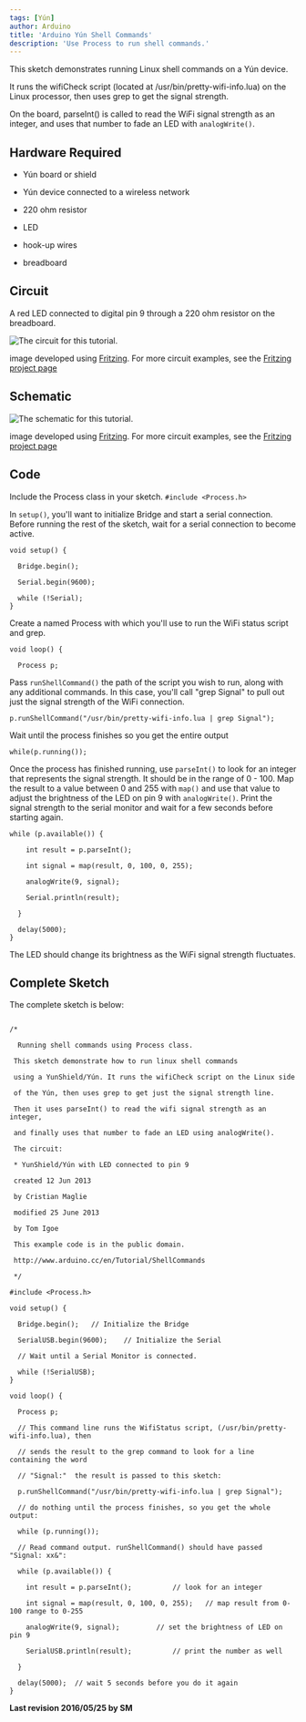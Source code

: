 ```yaml
---
tags: [Yún]
author: Arduino
title: 'Arduino Yún Shell Commands'
description: 'Use Process to run shell commands.'
---
```


This sketch demonstrates running Linux shell commands on a Yún device.

It runs the wifiCheck script (located at /usr/bin/pretty-wifi-info.lua) on the Linux processor, then uses grep to get the signal strength.

On the board, parseInt() is called to read the WiFi signal strength as an integer, and uses that number to fade an LED with `analogWrite()`.

## Hardware Required

- Yún board or shield

- Yún device connected to a wireless network

- 220 ohm resistor

- LED

- hook-up wires

- breadboard

## Circuit

A red LED connected to digital pin 9 through a 220 ohm resistor on the breadboard.

![The circuit for this tutorial.](assets/YunShellComm_Fritzing.png)

image developed using [Fritzing](http://www.fritzing.org). For more circuit examples, see the [Fritzing project page](http://fritzing.org/projects/)

## Schematic

![The schematic for this tutorial.](assets/YunShellComm_Scheme.png)

image developed using [Fritzing](http://www.fritzing.org). For more circuit examples, see the [Fritzing project page](http://fritzing.org/projects/)

## Code

Include the Process class in your sketch.
`#include <Process.h>`

In `setup()`, you'll want to initialize Bridge and start a serial connection. Before running the rest of the sketch, wait for a serial connection to become active.

```arduino
void setup() {

  Bridge.begin();

  Serial.begin(9600);

  while (!Serial);
}
```

Create a named Process with which you'll use to run the WiFi status script and grep.

```arduino
void loop() {

  Process p;
```

Pass `runShellCommand()` the path of the script you wish to run, along with any additional commands. In this case, you'll call "grep Signal" to pull out just the signal strength of the WiFi connection.

`p.runShellCommand("/usr/bin/pretty-wifi-info.lua | grep Signal");`

Wait until the process finishes so you get the entire output

`while(p.running());`

Once the process has finished running, use `parseInt()` to look for an integer that represents the signal strength. It should be in the range of 0 - 100. Map the result to a value between 0 and 255 with `map()` and use that value to adjust the brightness of the LED on pin 9 with `analogWrite()`. Print the signal strength to the serial monitor and wait for a few seconds before starting again.

```arduino
while (p.available()) {

    int result = p.parseInt();

    int signal = map(result, 0, 100, 0, 255);

    analogWrite(9, signal);

    Serial.println(result);

  }

  delay(5000);
}
```

The LED should change its brightness as the WiFi signal strength fluctuates.

## Complete Sketch

The complete sketch is below:

```arduino

/*

  Running shell commands using Process class.

 This sketch demonstrate how to run linux shell commands

 using a YunShield/Yún. It runs the wifiCheck script on the Linux side

 of the Yún, then uses grep to get just the signal strength line.

 Then it uses parseInt() to read the wifi signal strength as an integer,

 and finally uses that number to fade an LED using analogWrite().

 The circuit:

 * YunShield/Yún with LED connected to pin 9

 created 12 Jun 2013

 by Cristian Maglie

 modified 25 June 2013

 by Tom Igoe

 This example code is in the public domain.

 http://www.arduino.cc/en/Tutorial/ShellCommands

 */

#include <Process.h>

void setup() {

  Bridge.begin();   // Initialize the Bridge

  SerialUSB.begin(9600);    // Initialize the Serial

  // Wait until a Serial Monitor is connected.

  while (!SerialUSB);
}

void loop() {

  Process p;

  // This command line runs the WifiStatus script, (/usr/bin/pretty-wifi-info.lua), then

  // sends the result to the grep command to look for a line containing the word

  // "Signal:"  the result is passed to this sketch:

  p.runShellCommand("/usr/bin/pretty-wifi-info.lua | grep Signal");

  // do nothing until the process finishes, so you get the whole output:

  while (p.running());

  // Read command output. runShellCommand() should have passed "Signal: xx&":

  while (p.available()) {

    int result = p.parseInt();          // look for an integer

    int signal = map(result, 0, 100, 0, 255);   // map result from 0-100 range to 0-255

    analogWrite(9, signal);         // set the brightness of LED on pin 9

    SerialUSB.println(result);          // print the number as well

  }

  delay(5000);  // wait 5 seconds before you do it again
}
```


**Last revision 2016/05/25 by SM**